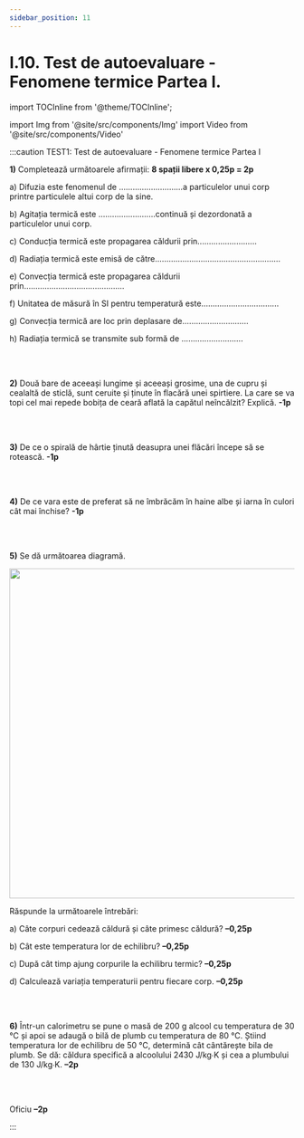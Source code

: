 ```yaml
---
sidebar_position: 11
---
```


# I.10. Test de autoevaluare - Fenomene termice Partea I.



import TOCInline from '@theme/TOCInline';

<TOCInline toc={toc} />



import Img from '@site/src/components/Img'
import Video from '@site/src/components/Video'




:::caution TEST1: Test de autoevaluare - Fenomene termice Partea I


**1)**	Completează următoarele afirmații: **8 spații libere x 0,25p = 2p**

a)	Difuzia este fenomenul de ............................a particulelor unui corp printre particulele altui corp de la sine.

b)	Agitația termică este .........................continuă și dezordonată a particulelor unui corp.

c)	Conducția termică este propagarea căldurii prin..........................

d)	Radiația termică este emisă de către.......................................................

e)	Convecția termică este propagarea căldurii prin............................................

f)	Unitatea de măsură în SI pentru temperatură este..................................

g)	Convecția termică are loc prin deplasare de.............................

h)	Radiația termică se transmite sub formă de ...........................


<br></br>



**2)**	Două bare de aceeași lungime și aceeași grosime, una de cupru și cealaltă de sticlă, sunt ceruite și ținute în flacără unei spirtiere. La care se va topi cel mai repede bobița de ceară aflată la capătul neîncălzit? Explică. **-1p**

<br></br>

**3)**	De ce o spirală de hârtie ținută deasupra unei flăcări începe să se rotească. **-1p**

<br></br>

**4)**	De ce vara este de preferat să ne îmbrăcăm în haine albe și iarna în culori cât mai închise? **-1p**


<br></br>


**5)**	Se dă următoarea diagramă. 


<Img className="img-responsive4" src="fizica/clasa8/capitolul1/1_6_6_Poza1_Desen_Exercitiul5_vers2.jpg" width="1000" height="583" />

Răspunde la următoarele întrebări:

a)	Câte corpuri cedează căldură și câte primesc căldură? **–0,25p**

b)	Cât este temperatura lor de echilibru? **–0,25p**

c)	După cât timp ajung corpurile la echilibru termic? **–0,25p**

d)	Calculează variația temperaturii pentru fiecare corp. **–0,25p**


<br></br>

**6)** Într-un calorimetru se pune o masă de 200 g alcool cu temperatura de 30 °C și apoi se adaugă o bilă de plumb cu temperatura de 80 °C. Știind temperatura lor de echilibru de 50 °C, determină cât cântărește bila de plumb. Se dă: căldura specifică a alcoolului 2430 J/kg∙K și cea a plumbului de 130 J/kg∙K. **–2p**


<br></br>


Oficiu **–2p**


:::




<br></br>
<br></br>



